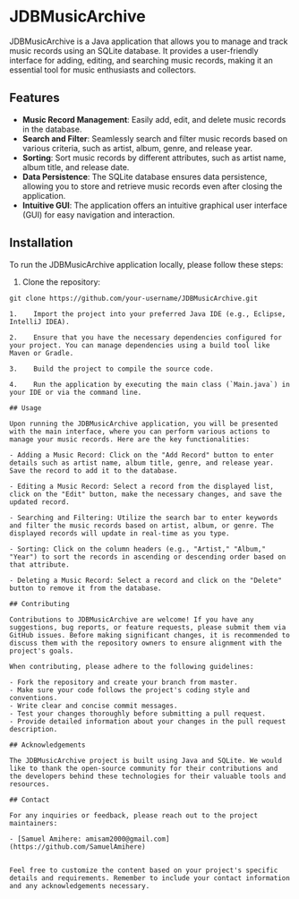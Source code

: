 # JDBMusicArchive

JDBMusicArchive is a Java application that allows you to manage and track music records using an SQLite database. It provides a user-friendly interface for adding, editing, and searching music records, making it an essential tool for music enthusiasts and collectors.

## Features

- **Music Record Management**: Easily add, edit, and delete music records in the database.
- **Search and Filter**: Seamlessly search and filter music records based on various criteria, such as artist, album, genre, and release year.
- **Sorting**: Sort music records by different attributes, such as artist name, album title, and release date.
- **Data Persistence**: The SQLite database ensures data persistence, allowing you to store and retrieve music records even after closing the application.
- **Intuitive GUI**: The application offers an intuitive graphical user interface (GUI) for easy navigation and interaction.

## Installation

To run the JDBMusicArchive application locally, please follow these steps:

1. Clone the repository:

```shell
git clone https://github.com/your-username/JDBMusicArchive.git

1.    Import the project into your preferred Java IDE (e.g., Eclipse, IntelliJ IDEA).

2.    Ensure that you have the necessary dependencies configured for your project. You can manage dependencies using a build tool like Maven or Gradle.

3.    Build the project to compile the source code.

4.    Run the application by executing the main class (`Main.java`) in your IDE or via the command line.

## Usage

Upon running the JDBMusicArchive application, you will be presented with the main interface, where you can perform various actions to manage your music records. Here are the key functionalities:

- Adding a Music Record: Click on the "Add Record" button to enter details such as artist name, album title, genre, and release year. Save the record to add it to the database.

- Editing a Music Record: Select a record from the displayed list, click on the "Edit" button, make the necessary changes, and save the updated record.

- Searching and Filtering: Utilize the search bar to enter keywords and filter the music records based on artist, album, or genre. The displayed records will update in real-time as you type.

- Sorting: Click on the column headers (e.g., "Artist," "Album," "Year") to sort the records in ascending or descending order based on that attribute.

- Deleting a Music Record: Select a record and click on the "Delete" button to remove it from the database.

## Contributing

Contributions to JDBMusicArchive are welcome! If you have any suggestions, bug reports, or feature requests, please submit them via GitHub issues. Before making significant changes, it is recommended to discuss them with the repository owners to ensure alignment with the project's goals.

When contributing, please adhere to the following guidelines:

- Fork the repository and create your branch from master.
- Make sure your code follows the project's coding style and conventions.
- Write clear and concise commit messages.
- Test your changes thoroughly before submitting a pull request.
- Provide detailed information about your changes in the pull request description.

## Acknowledgements

The JDBMusicArchive project is built using Java and SQLite. We would like to thank the open-source community for their contributions and the developers behind these technologies for their valuable tools and resources.

## Contact

For any inquiries or feedback, please reach out to the project maintainers:

- [Samuel Amihere: amisam2000@gmail.com](https://github.com/SamuelAmihere)


Feel free to customize the content based on your project's specific details and requirements. Remember to include your contact information and any acknowledgements necessary.
